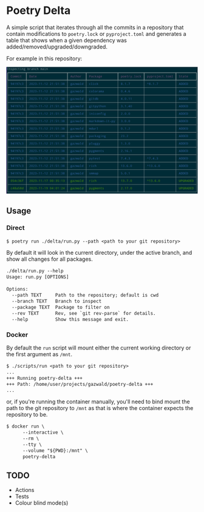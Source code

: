 # Poetry Delta

A simple script that iterates through all the commits in a repository that contain modifications to `poetry.lock` or
`pyproject.toml` and generates a table that shows when a given dependency was added/removed/upgraded/downgraded.

For example in this repository:

![An example showing the table output from the command](.assets/images/delta.png)

## Usage

### Direct

```console
$ poetry run ./delta/run.py --path <path to your git repository>
```

By default it will look in the current directory, under the active branch, and show all changes for all packages.

```console
./delta/run.py --help
Usage: run.py [OPTIONS]

Options:
  --path TEXT     Path to the repository; default is cwd
  --branch TEXT   Branch to inspect
  --package TEXT  Package to filter on
  --rev TEXT      Rev, see `git rev-parse` for details.
  --help          Show this message and exit.
```

### Docker

By default the `run` script will mount either the current working directory or the first argument as `/mnt`.

```console
$ ./scripts/run <path to your git repository>
...
+++ Running poetry-delta +++
+++ Path: /home/user/projects/gazwald/poetry-delta +++
...
```

or, if you're running the container manually, you'll need to bind mount the path to the git repository to `/mnt` as
that is where the container expects the repository to be.

```console
$ docker run \
      --interactive \
      --rm \
      --tty \
      --volume "${PWD}:/mnt" \
      poetry-delta
```

## TODO

- Actions
- Tests
- Colour blind mode(s)
